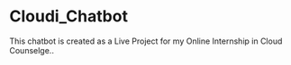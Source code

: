 # Cloudi_Chatbot
This chatbot is created as a Live Project for my Online Internship in Cloud Counselge..
